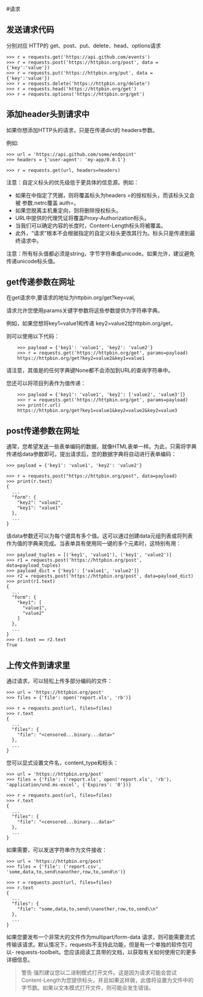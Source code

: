 #请求

## 发送请求代码 
分别对应 HTTP的  get、post、put、delete、head、options请求
```
>>> r = requests.get('https://api.github.com/events')
>>> r = requests.post('https://httpbin.org/post', data = {'key':'value'})
>>> r = requests.put('https://httpbin.org/put', data = {'key':'value'})
>>> r = requests.delete('https://httpbin.org/delete')
>>> r = requests.head('https://httpbin.org/get')
>>> r = requests.options('https://httpbin.org/get')
```
## 添加header头到请求中
如果你想添加HTTP头的请求，只是在传递dict的 headers参数。

例如:
```
>>> url = 'https://api.github.com/some/endpoint'
>>> headers = {'user-agent': 'my-app/0.0.1'}

>>> r = requests.get(url, headers=headers)
```
注意：自定义标头的优先级低于更具体的信息源。例如：

- 如果在中指定了凭据，则将覆盖标头为headers =的授权标头，而该标头又会被 参数.netrc覆盖 auth=。
- 如果您脱离主机重定向，则将删除授权标头。
- URL中提供的代理凭证将覆盖Proxy-Authorization标头。
- 当我们可以确定内容的长度时，Content-Length标头将被覆盖。
- 此外，“请求”根本不会根据指定的自定义标头更改其行为。标头只是传递到最终请求中。

注意：所有标头值都必须是string，字节字符串或unicode。如果允许，建议避免传递unicode标头值。

## get传递参数在网址
在get请求中,要请求的地址为httpbin.org/get?key=val,

请求允许您使用params关键字参数将这些参数提供为字符串字典。

例如，如果您想将key1=value1和传递 key2=value2给httpbin.org/get，

则可以使用以下代码：

```
    >>> payload = {'key1': 'value1', 'key2': 'value2'}
    >>> r = requests.get('https://httpbin.org/get', params=payload)
    https://httpbin.org/get?key2=value2&key1=value1
```
请注意，其值是的任何字典键None都不会添加到URL的查询字符串中。

您还可以将项目列表作为值传递：
```
    >>> payload = {'key1': 'value1', 'key2': ['value2', 'value3']}
    >>> r = requests.get('https://httpbin.org/get', params=payload)
    >>> print(r.url)
    https://httpbin.org/get?key1=value1&key2=value2&key2=value3
```

## post传递参数在网址
通常，您希望发送一些表单编码的数据，就像HTML表单一样。为此，只需将字典传递给data参数即可。提出请求后，您的数据字典将自动进行表单编码：
```
>>> payload = {'key1': 'value1', 'key2': 'value2'}

>>> r = requests.post("https://httpbin.org/post", data=payload)
>>> print(r.text)
{
  ...
  "form": {
    "key2": "value2",
    "key1": "value1"
  },
  ...
}
```
该data参数还可以为每个键具有多个值。这可以通过创建data元组列表或将列表作为值的字典来完成。当表单具有使用同一键的多个元素时，这特别有用：
```
>>> payload_tuples = [('key1', 'value1'), ('key1', 'value2')]
>>> r1 = requests.post('https://httpbin.org/post', data=payload_tuples)
>>> payload_dict = {'key1': ['value1', 'value2']}
>>> r2 = requests.post('https://httpbin.org/post', data=payload_dict)
>>> print(r1.text)
{
  ...
  "form": {
    "key1": [
      "value1",
      "value2"
    ]
  },
  ...
}
>>> r1.text == r2.text
True
```

## 上传文件到请求里
通过请求，可以轻松上传多部分编码的文件：
```
>>> url = 'https://httpbin.org/post'
>>> files = {'file': open('report.xls', 'rb')}

>>> r = requests.post(url, files=files)
>>> r.text
{
  ...
  "files": {
    "file": "<censored...binary...data>"
  },
  ...
}
```
您可以显式设置文件名，content_type和标头：
```
>>> url = 'https://httpbin.org/post'
>>> files = {'file': ('report.xls', open('report.xls', 'rb'), 'application/vnd.ms-excel', {'Expires': '0'})}

>>> r = requests.post(url, files=files)
>>> r.text
{
  ...
  "files": {
    "file": "<censored...binary...data>"
  },
  ...
}
```
如果需要，可以发送字符串作为文件接收：
```
>>> url = 'https://httpbin.org/post'
>>> files = {'file': ('report.csv', 'some,data,to,send\nanother,row,to,send\n')}

>>> r = requests.post(url, files=files)
>>> r.text
{
  ...
  "files": {
    "file": "some,data,to,send\\nanother,row,to,send\\n"
  },
  ...
}
```
如果您要发布一个非常大的文件作为multipart/form-data 请求，则可能需要流式传输该请求。默认情况下，requests不支持此功能，但是有一个单独的软件包可以- requests-toolbelt。您应该阅读工具带的文档，以获取有关如何使用它的更多详细信息。
> 警告
  强烈建议您以二进制模式打开文件。这是因为请求可能会尝试Content-Length为您提供标头，并且如果这样做，此值将设置为文件中的字节数。如果以文本模式打开文件，则可能会发生错误。




































